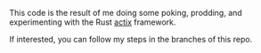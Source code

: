This code is the result of me doing some poking, prodding, and experimenting
with the Rust [actix](https://docs.rs/actix/0.7.3/actix/index.html) framework.


If interested, you can follow my steps in the branches of this repo.


